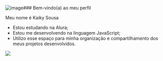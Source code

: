 ![image](https://github.com/KaikyXD02/KaikyXD02/assets/171882322/9d921a11-0df8-4ce9-ab0c-2cd7b55a5c9f)### Bem-vindo(a) ao meu perfil

Meu nome é Kaiky Sousa

- Estou estudando na Alura;
- Estou me desenvolvendo na linguagem JavaScript;
- Utilizo esse espaço para minha organização e compartilhamento dos meus projetos desenvolvidos.

![](https://media1.tenor.com/m/r-PR4hx_F7QAAAAd/hollow-knight-breakdance.gif)
